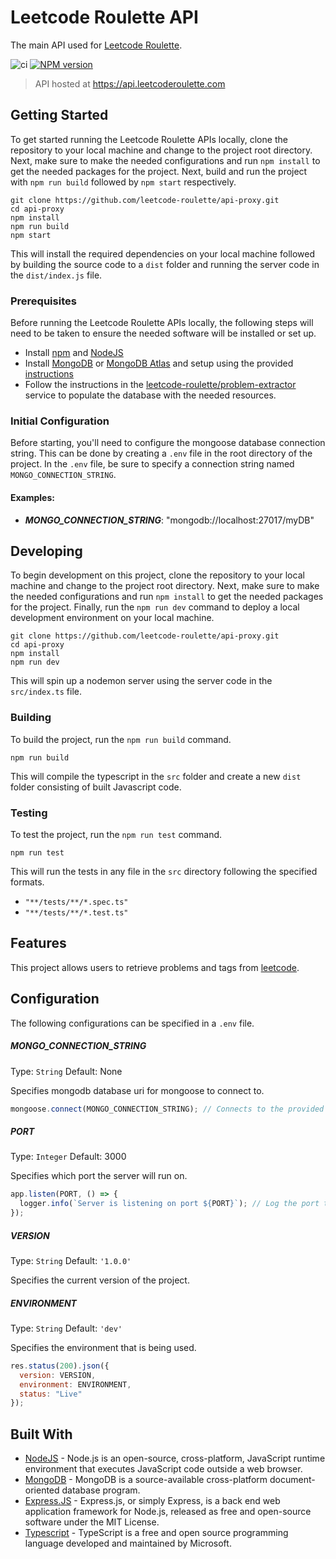 # Leetcode Roulette API
The main API used for [Leetcode Roulette](https://leetcoderoulette.com).

![ci](https://github.com/conventional-changelog/standard-version/workflows/ci/badge.svg)
[![NPM version](https://img.shields.io/npm/v/standard-version.svg)](https://www.npmjs.com/package/standard-version)

> API hosted at https://api.leetcoderoulette.com

## Getting Started
To get started running the Leetcode Roulette APIs locally, clone the repository to your local machine and change to the project root directory. Next, make sure to make the needed configurations and run `npm install` to get the needed packages for the project. Next, build and run the project with `npm run build` followed by `npm start` respectively.

```
git clone https://github.com/leetcode-roulette/api-proxy.git
cd api-proxy
npm install
npm run build
npm start
```

This will install the required dependencies on your local machine followed by building the source code to a `dist` folder and running the server code in the `dist/index.js` file.


### Prerequisites
Before running the Leetcode Roulette APIs locally, the following steps will need to be taken to ensure the needed software will be installed or set up.

* Install [npm](https://docs.npmjs.com/downloading-and-installing-node-js-and-npm) and [NodeJS](https://nodejs.dev/en/learn/how-to-install-nodejs/)
* Install [MongoDB](https://www.mongodb.com/docs/manual/installation/) or [MongoDB Atlas](https://www.mongodb.com/cloud/atlas/lp/try4) and setup using the provided [instructions](https://www.mongodb.com/docs/atlas/getting-started/)
* Follow the instructions in the [leetcode-roulette/problem-extractor](https://github.com/leetcode-roulette/problem-extractor) service to populate the database with the needed resources.

### Initial Configuration
Before starting, you'll need to configure the mongoose database connection string. This can be done by creating a `.env` file in the root directory of the project. In the `.env` file, be sure to specify a connection string named `MONGO_CONNECTION_STRING`.

#### Examples:
* ***MONGO_CONNECTION_STRING***: "mongodb://localhost:27017/myDB"

## Developing
To begin development on this project, clone the repository to your local machine and change to the project root directory. Next, make sure to make the needed configurations and run `npm install` to get the needed packages for the project. Finally, run the `npm run dev` command to deploy a local development environment on your local machine.

```
git clone https://github.com/leetcode-roulette/api-proxy.git
cd api-proxy
npm install
npm run dev
```

This will spin up a nodemon server using the server code in the `src/index.ts` file.

### Building
To build the project, run the `npm run build` command.

```
npm run build
```

This will compile the typescript in the `src` folder and create a new `dist` folder consisting of built Javascript code.

### Testing
To test the project, run the `npm run test` command.

```
npm run test
```

This will run the tests in any file in the `src` directory following the specified formats.

* `"**/tests/**/*.spec.ts"`
* `"**/tests/**/*.test.ts"`

## Features
This project allows users to retrieve problems and tags from [leetcode](https://leetcode.com). 

## Configuration
The following configurations can be specified in a `.env` file.

##### MONGO_CONNECTION_STRING
Type: `String`
Default: None

Specifies mongodb database uri for mongoose to connect to.

```Javascript
mongoose.connect(MONGO_CONNECTION_STRING); // Connects to the provided uri
```

##### PORT
Type: `Integer`
Default: 3000

Specifies which port the server will run on.

```javascript
app.listen(PORT, () => {
  logger.info(`Server is listening on port ${PORT}`); // Log the port the application is being run on
});
```

##### VERSION
Type: `String`
Default: `'1.0.0'`

Specifies the current version of the project.

##### ENVIRONMENT
Type: `String`
Default: `'dev'`

Specifies the environment that is being used.

```javascript
res.status(200).json({
  version: VERSION,
  environment: ENVIRONMENT,
  status: "Live"
});
```

## Built With
* [NodeJS](https://nodejs.org) - Node.js is an open-source, cross-platform, JavaScript runtime environment that executes JavaScript code outside a web browser.
* [MongoDB](https://mongodb.com) - MongoDB is a source-available cross-platform document-oriented database program.
* [Express.JS](https://expressjs.com) - Express.js, or simply Express, is a back end web application framework for Node.js, released as free and open-source software under the MIT License.
* [Typescript](https://typescriptlang.org) - TypeScript is a free and open source programming language developed and maintained by Microsoft.
